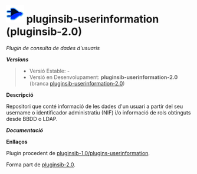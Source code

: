 # ![Logo](https://github.com/GovernIB/maven/raw/binaris/pluginsib/projectinfo_Attachments/icon.jpg) pluginsib-userinformation  (pluginsib-2.0)
*Plugin de consulta de dades d'usuaris*

***Versions***
> - Versió Estable: -
> - Versió en Desenvolupament: __pluginsib-userinformation-2.0__ (branca [pluginsib-userinformation-2.0](https://github.com/GovernIB/pluginsib-userinformation/tree/pluginsib-userinformation-2.0))

**Descripció**

Repositori que conté  informació de les dades d'un usuari a partir del seu username o identificador administratiu (NIF) i/o informació de rols obtinguts desde BBDD o LDAP.

***Documentació***


**Enllaços**

Plugin procedent de [pluginsib-1.0/plugins-userinformation](https://github.com/GovernIB/pluginsib/tree/pluginsib-1.0/plugins-userinformation).  

Forma part de [pluginsib-2.0](https://github.com/GovernIB/pluginsib/tree/pluginsib-2.0).

